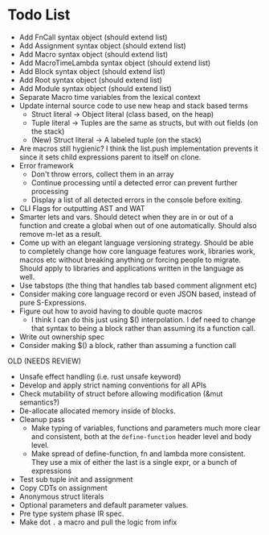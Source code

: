 # Todo List

- Add FnCall syntax object (should extend list)
- Add Assignment syntax object (should extend list)
- Add Macro syntax object (should extend list)
- Add MacroTimeLambda syntax object (should extend list)
- Add Block syntax object (should extend list)
- Add Root syntax object (should extend list)
- Add Module syntax object (should extend list)
- Separate Macro time variables from the lexical context
- Update internal source code to use new heap and stack based terms
  - Struct literal -> Object literal (class based, on the heap)
  - Tuple literal -> Tuples are the same as structs, but with out fields (on the stack)
  - (New) Struct literal -> A labeled tuple (on the stack)
- Are macros still hygienic? I think the list.push implementation prevents it since it sets child expressions parent to itself on clone.
- Error framework
  - Don't throw errors, collect them in an array
  - Continue processing until a detected error can prevent further processing
  - Display a list of all detected errors in the console before exiting.
- CLI Flags for outputting AST and WAT
- Smarter lets and vars. Should detect when they are in or out of a function and create a global when out of one automatically. Should also remove m-let as a result.
- Come up with an elegant language versioning strategy. Should be able to completely change how core language features work,
  libraries work, macros etc without breaking anything or forcing people to migrate. Should apply to libraries and applications
  written in the language as well.
- Use tabstops (the thing that handles tab based comment alignment etc)
- Consider making core language record or even JSON based, instead of pure S-Expressions.
- Figure out how to avoid having to double quote macros
  - I think I can do this just using $() interpolation. I def need to change that syntax to being a block rather than assuming its a function call.
- Write out ownership spec
- Consider making $() a block, rather than assuming a function call

OLD (NEEDS REVIEW)

- Unsafe effect handling (i.e. rust unsafe keyword)
- Develop and apply strict naming conventions for all APIs
- Check mutability of struct before allowing modification (&mut semantics?)
- De-allocate allocated memory inside of blocks.
- Cleanup pass
  - Make typing of variables, functions and parameters much more clear and consistent, both
    at the `define-function` header level and body level.
  - Make spread of define-function, fn and lambda more consistent. They use a mix of either the last
    is a single expr, or a bunch of expressions
- Test sub tuple init and assignment
- Copy CDTs on assignment
- Anonymous struct literals
- Optional parameters and default parameter values.
- Pre type system phase IR spec.
- Make dot `.` a macro and pull the logic from infix
